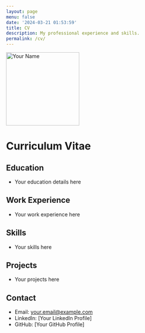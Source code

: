 ```yaml
---
layout: page
menu: false
date: '2024-03-21 01:53:59'
title: CV
description: My professional experience and skills.
permalink: /cv/
---
```


<img class="img-rounded" src="/assets/img/uploads/profile.png" alt="Your Name" width="200">

# Curriculum Vitae

## Education
- Your education details here

## Work Experience
- Your work experience here

## Skills
- Your skills here

## Projects
- Your projects here

## Contact
- Email: your.email@example.com
- LinkedIn: [Your LinkedIn Profile]
- GitHub: [Your GitHub Profile] 